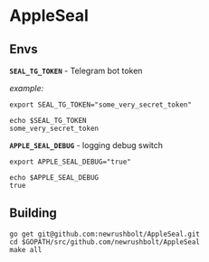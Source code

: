 # AppleSeal

## Envs   

**`SEAL_TG_TOKEN`** - Telegram bot token   

_example:_   
```
export SEAL_TG_TOKEN="some_very_secret_token"

echo $SEAL_TG_TOKEN
some_very_secret_token
```

**`APPLE_SEAL_DEBUG`**  - logging debug switch
```
export APPLE_SEAL_DEBUG="true"

echo $APPLE_SEAL_DEBUG
true
```

## Building   

```
go get git@github.com:newrushbolt/AppleSeal.git
cd $GOPATH/src/github.com/newrushbolt/AppleSeal
make all
```

